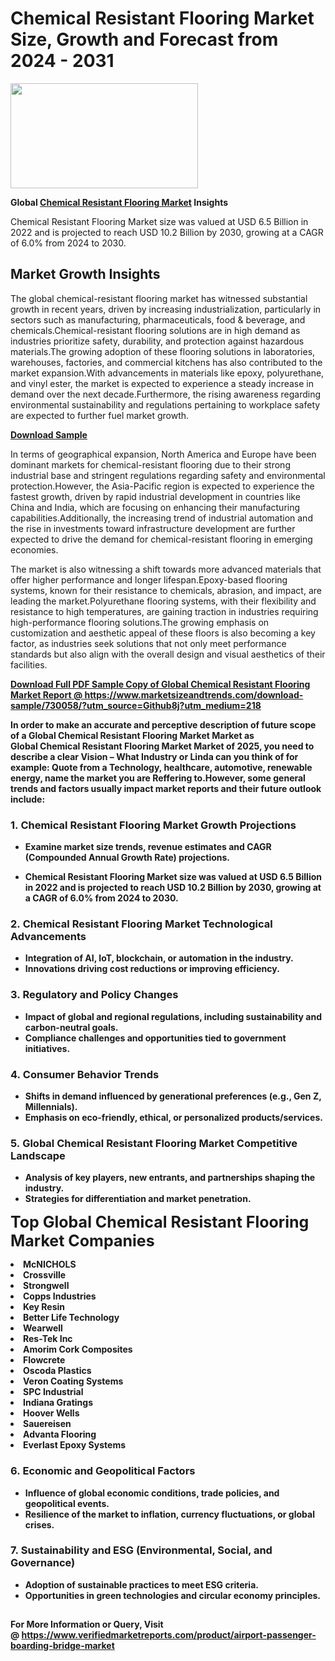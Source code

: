 <H1>Chemical Resistant Flooring Market Size, Growth and Forecast from 2024 - 2031</H1><img class="aligncenter size-medium wp-image-584254" src="https://thirdeyenews.in/wp-content/uploads/2024/09/Global-Market-Research-300x168.jpeg" alt="" width="300" height="168" /><p><strong>Global&nbsp;<a href="https://www.marketsizeandtrends.com/download-sample/730058/?utm_source=Github8j?utm_medium=218">Chemical Resistant Flooring Market</a> Insights</strong></p><p>Chemical Resistant Flooring Market size was valued at USD 6.5 Billion in 2022 and is projected to reach USD 10.2 Billion by 2030, growing at a CAGR of 6.0% from 2024 to 2030.</p><p><h2>Market Growth Insights</h2> <p>The global chemical-resistant flooring market has witnessed substantial growth in recent years, driven by increasing industrialization, particularly in sectors such as manufacturing, pharmaceuticals, food & beverage, and chemicals.Chemical-resistant flooring solutions are in high demand as industries prioritize safety, durability, and protection against hazardous materials.The growing adoption of these flooring solutions in laboratories, warehouses, factories, and commercial kitchens has also contributed to the market expansion.With advancements in materials like epoxy, polyurethane, and vinyl ester, the market is expected to experience a steady increase in demand over the next decade.Furthermore, the rising awareness regarding environmental sustainability and regulations pertaining to workplace safety are expected to further fuel market growth.</p> <p><strong><a href="#">Download Sample</a></strong></p> <p>In terms of geographical expansion, North America and Europe have been dominant markets for chemical-resistant flooring due to their strong industrial base and stringent regulations regarding safety and environmental protection.However, the Asia-Pacific region is expected to experience the fastest growth, driven by rapid industrial development in countries like China and India, which are focusing on enhancing their manufacturing capabilities.Additionally, the increasing trend of industrial automation and the rise in investments toward infrastructure development are further expected to drive the demand for chemical-resistant flooring in emerging economies.</p> <p>The market is also witnessing a shift towards more advanced materials that offer higher performance and longer lifespan.Epoxy-based flooring systems, known for their resistance to chemicals, abrasion, and impact, are leading the market.Polyurethane flooring systems, with their flexibility and resistance to high temperatures, are gaining traction in industries requiring high-performance flooring solutions.The growing emphasis on customization and aesthetic appeal of these floors is also becoming a key factor, as industries seek solutions that not only meet performance standards but also align with the overall design and visual aesthetics of their facilities.</p> <p><strong><a href="#"></p><p><span class=""><strong>Download Full PDF Sample Copy of Global Chemical Resistant Flooring Market Report</strong> @ <a href="https://www.marketsizeandtrends.com/download-sample/730058/?utm_source=Github8j?utm_medium=218" target="_blank">https://www.marketsizeandtrends.com/download-sample/730058/?utm_source=Github8j?utm_medium=218</a></span></p><p>In order to make an accurate and perceptive description of future scope of a Global&nbsp;Chemical Resistant Flooring Market Market as Global&nbsp;Chemical Resistant Flooring Market Market of 2025, you need to describe a clear Vision &ndash; What Industry or Linda can you think of for example: Quote from a Technology, healthcare, automotive, renewable energy, name the market you are Reffering to.However, some general trends and factors usually impact market reports and their future outlook include:</p><h3>1.&nbsp;<strong>Chemical Resistant Flooring Market Growth Projections</strong></h3><ul><li>Examine market size trends, revenue estimates and CAGR (Compounded Annual Growth Rate) projections.</li><li><p>Chemical Resistant Flooring Market size was valued at USD 6.5 Billion in 2022 and is projected to reach USD 10.2 Billion by 2030, growing at a CAGR of 6.0% from 2024 to 2030.</p></li></ul><h3>2.&nbsp;<strong>Chemical Resistant Flooring Market Technological Advancements</strong></h3><ul><li>Integration of AI, IoT, blockchain, or automation in the industry.</li><li>Innovations driving cost reductions or improving efficiency.</li></ul><h3>3.&nbsp;<strong>Regulatory and Policy Changes</strong></h3><ul><li>Impact of global and regional regulations, including sustainability and carbon-neutral goals.</li><li>Compliance challenges and opportunities tied to government initiatives.</li></ul><h3>4.&nbsp;<strong>Consumer Behavior Trends</strong></h3><ul><li>Shifts in demand influenced by generational preferences (e.g., Gen Z, Millennials).</li><li>Emphasis on eco-friendly, ethical, or personalized products/services.</li></ul><h3>5.&nbsp;<strong>Global Chemical Resistant Flooring Market Competitive Landscape</strong></h3><ul><li>Analysis of key players, new entrants, and partnerships shaping the industry.</li><li>Strategies for differentiation and market penetration.</li></ul><p data-pm-slice="1 1 []"><span style="color: inherit; font-family: inherit; font-size: 25px;">Top Global Chemical Resistant Flooring Market Companies</span></p><div class="" data-test-id=""><p><li>McNICHOLS</li><li> Crossville</li><li> Strongwell</li><li> Copps Industries</li><li> Key Resin</li><li> Better Life Technology</li><li> Wearwell</li><li> Res-Tek Inc</li><li> Amorim Cork Composites</li><li> Flowcrete</li><li> Oscoda Plastics</li><li> Veron Coating Systems</li><li> SPC Industrial</li><li> Indiana Gratings</li><li> Hoover Wells</li><li> Sauereisen</li><li> Advanta Flooring</li><li> Everlast Epoxy Systems</li></p></div><h3>6.&nbsp;<strong>Economic and Geopolitical Factors</strong></h3><ul><li>Influence of global economic conditions, trade policies, and geopolitical events.</li><li>Resilience of the market to inflation, currency fluctuations, or global crises.</li></ul><h3>7.&nbsp;<strong>Sustainability and ESG (Environmental, Social, and Governance)</strong></h3><ul><li>Adoption of sustainable practices to meet ESG criteria.</li><li>Opportunities in green technologies and circular economy principles.</li></ul><h2><strong style="font-size: 14px;">For More Information or Query, Visit @&nbsp;</strong><a style="background-color: #ffffff; font-size: 14px;" href="https://www.marketsizeandtrends.com/report/chemical-resistant-flooring-market/" target="_blank">https://www.verifiedmarketreports.com/product/airport-passenger-boarding-bridge-market</a></h2>